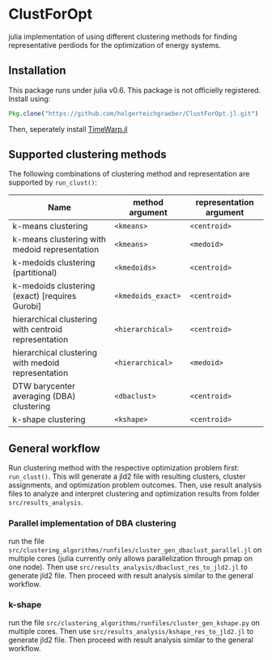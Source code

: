 # ClustForOpt 

julia implementation of using different clustering methods for finding representative perdiods for the optimization of energy systems. 

## Installation
This package runs under julia v0.6.
This package is not officielly registered. Install using: 

```julia
Pkg.clone("https://github.com/holgerteichgraeber/ClustForOpt.jl.git") 
```

Then, seperately install [TimeWarp.jl](https://github.com/ahwillia/TimeWarp.jl) 


## Supported clustering methods

The following combinations of clustering method and representation are supported by `run_clust()`:

Name | method argument | representation argument
---- | --------------- | -----------------------
k-means clustering | `<kmeans>` | `<centroid>`
k-means clustering with medoid representation | `<kmeans>` | `<medoid>`
k-medoids clustering (partitional) | `<kmedoids>` | `<centroid>`
k-medoids clustering (exact) [requires Gurobi] | `<kmedoids_exact>` | `<centroid>`
hierarchical clustering with centroid representation | `<hierarchical>` | `<centroid>`
hierarchical clustering with medoid representation | `<hierarchical>` | `<medoid>`
DTW barycenter averaging (DBA) clustering | `<dbaclust>` | `<centroid>`
k-shape clustering | `<kshape>` | `<centroid>`

## General workflow

Run clustering method with the respective optimization problem first: `run_clust()`. 
This will generate a jld2 file with resulting clusters, cluster assignments, and optimization problem outcomes. 
Then, use result analysis files to analyze and interpret clustering and optimization results from folder `src/results_analysis`.

### Parallel implementation of DBA clustering
run the file `src/clustering_algorithms/runfiles/cluster_gen_dbaclust_parallel.jl` on multiple cores (julia currently only allows parallelization through pmap on one node). Then use `src/results_analysis/dbaclust_res_to_jld2.jl` to generate jld2 file. Then proceed with result analysis similar to the general workflow.


### k-shape
run the file `src/clustering_algorithms/runfiles/cluster_gen_kshape.py` on multiple cores. Then use `src/results_analysis/kshape_res_to_jld2.jl` to generate jld2 file. Then proceed with result analysis similar to the general workflow.



